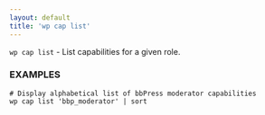 ```yaml
---
layout: default
title: 'wp cap list'
---
```


`wp cap list` - List capabilities for a given role.

### EXAMPLES

    # Display alphabetical list of bbPress moderator capabilities
    wp cap list 'bbp_moderator' | sort

